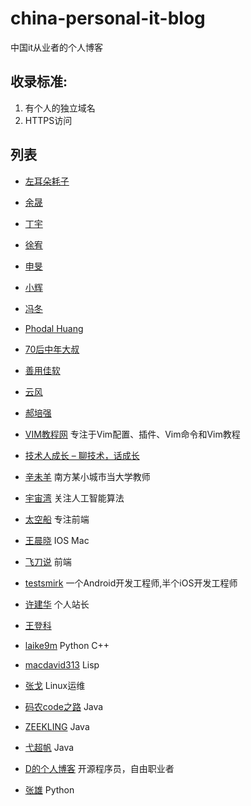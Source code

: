 # china-personal-it-blog
中国it从业者的个人博客

## 收录标准:
1. 有个人的独立域名
2. HTTPS访问

## 列表

* [左耳朵耗子](https://www.coolshell.cn)
* [余晟](https://www.lifesailor.me/)
* [丁宇](https://dingyu.me/)
* [徐宥](https://blog.youxu.info/)
* [申旻](https://nicrosoft.net/)
* [小辉](https://www.xiaohui.com/)
* [冯冬](https://techsingular.net/)
* [Phodal Huang](https://www.phodal.com/)
* [70后中年大叔](https://www.watch-life.net/)
* [善用佳软](https://xbeta.info/)
* [云风](https://blog.codingnow.com/)
* [郝培强](https://codechina.org/)

* [VIM教程网](https://vimjc.com/) 专注于Vim配置、插件、Vim命令和Vim教程

* [技术人成长 – 聊技术，话成长](https://www.nndev.cn)

* [辛未羊](https://panqiincs.me/) 南方某小城市当大学教师
* [宇宙湾](https://yuzhouwan.com/) 关注人工智能算法
* [太空船](https://www.boatsky.com/) 专注前端
* [王晨晓](https://chinsyo.com/) IOS Mac
* [飞刀说](https://www.feidaoshuo.com/) 前端
* [testsmirk](https://www.testsmirk.com/) 一个Android开发工程师,半个iOS开发工程师
* [许建华](https://www.xujianhua.com/) 个人站长
* [王登科](https://greatdk.com/) 
* [laike9m](https://laike9m.com/) Python C++
* [macdavid313](https://macdavid313.xyz/) Lisp
* [张戈](https://zhang.ge/) Linux运维
* [码农code之路](http://www.haoservice.cn/) Java
* [ZEEKLING](https://blog.zeekling.cn/) Java
* [弋超帆](https://www.hjljy.cn/) Java
* [D的个人博客](https://88250.b3log.org/) 开源程序员，自由职业者
* [张雄](https://www.zhxiong.com/) Python